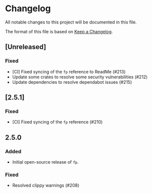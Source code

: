 # Changelog

All notable changes to this project will be documented in this file.

The format of this file is based on [Keep a Changelog](https://keepachangelog.com/en/1.0.0/).

## [Unreleased]

### Fixed

- [CI] Fixed syncing of the `fp` reference to ReadMe (#213)
- Update some crates to resolve some security vulnerabilities (#212)
- Update dependencies to resolve dependabot issues (#215)

## [2.5.1]

### Fixed

- [CI] Fixed syncing of the `fp` reference (#210)

## 2.5.0

### Added

- Initial open-source release of `fp`.

### Fixed

- Resolved clippy warnings (#208)
